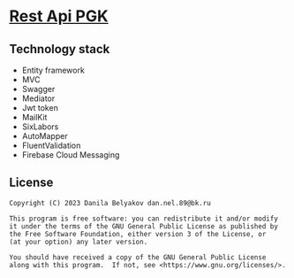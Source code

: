 # [Rest Api PGK](https://api.cfif31.ru/pgk63/swagger/index.html)

## Technology stack

- Entity framework
- MVC
- Swagger
- Mediator
- Jwt token
- MailKit
- SixLabors
- AutoMapper
- FluentValidation
- Firebase Cloud Messaging

## License

```text
Copyright (C) 2023 Danila Belyakov dan.nel.89@bk.ru

This program is free software: you can redistribute it and/or modify
it under the terms of the GNU General Public License as published by
the Free Software Foundation, either version 3 of the License, or
(at your option) any later version.

You should have received a copy of the GNU General Public License
along with this program.  If not, see <https://www.gnu.org/licenses/>.
```
